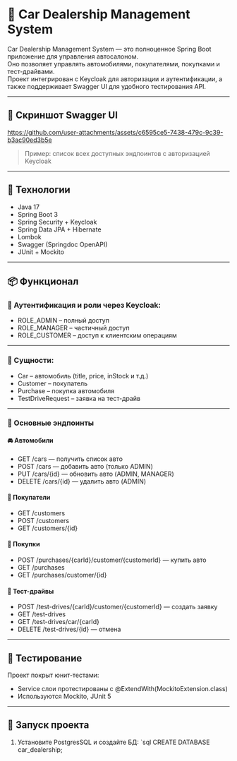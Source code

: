 # 🚗 Car Dealership Management System

Car Dealership Management System — это полноценное Spring Boot приложение для управления автосалоном.  
Оно позволяет управлять автомобилями, покупателями, покупками и тест-драйвами.  
Проект интегрирован с Keycloak для авторизации и аутентификации, а также поддерживает Swagger UI для удобного тестирования API.

---

## 📸 Скриншот Swagger UI

https://github.com/user-attachments/assets/c6595ce5-7438-479c-9c39-b3ac90ed3b5e
> Пример: список всех доступных эндпоинтов с авторизацией Keycloak

---

## 🔧 Технологии

- Java 17
- Spring Boot 3
- Spring Security + Keycloak
- Spring Data JPA + Hibernate
- Lombok
- Swagger (Springdoc OpenAPI)
- JUnit + Mockito

---

## 📦 Функционал

### 🔐 Аутентификация и роли через Keycloak:
- ROLE_ADMIN – полный доступ
- ROLE_MANAGER – частичный доступ
- ROLE_CUSTOMER – доступ к клиентским операциям

---

### 📁 Сущности:
- Car – автомобиль (title, price, inStock и т.д.)
- Customer – покупатель
- Purchase – покупка автомобиля
- TestDriveRequest – заявка на тест-драйв

---

### 📲 Основные эндпоинты

#### 🚘 Автомобили
- GET /cars — получить список авто
- POST /cars — добавить авто (только ADMIN)
- PUT /cars/{id} — обновить авто (ADMIN, MANAGER)
- DELETE /cars/{id} — удалить авто (ADMIN)

#### 👤 Покупатели
- GET /customers
- POST /customers
- GET /customers/{id}

#### 💸 Покупки
- POST /purchases/{carId}/customer/{customerId} — купить авто
- GET /purchases
- GET /purchases/customer/{id}

#### 🧪 Тест-драйвы
- POST /test-drives/{carId}/customer/{customerId} — создать заявку
- GET /test-drives
- GET /test-drives/car/{carId}
- DELETE /test-drives/{id} — отмена

---

## 🧪 Тестирование

Проект покрыт юнит-тестами:

- Service слои протестированы с @ExtendWith(MockitoExtension.class)
- Используются Mockito, JUnit 5

---

## 🚀 Запуск проекта

1. Установите PostgresSQL и создайте БД:
   `sql
   CREATE DATABASE car_dealership;
